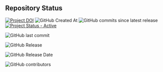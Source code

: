 
## Repository Status
[![Project DOI](https://zenodo.org/badge/DOI/10.5281/zenodo.15395604.svg)](https://doi.org/10.5281/zenodo.15395604)
![GitHub Created At](https://img.shields.io/github/created-at/Health-RI/health-ri-metadata)
![GitHub commits since latest release](https://img.shields.io/github/commits-since/Health-RI/health-ri-metadata/latest)
[![Project Status - Active](https://www.repostatus.org/badges/latest/active.svg)](https://www.repostatus.org/#active)

![GitHub last commit](https://img.shields.io/github/last-commit/Health-RI/health-ri-metadata)



![GitHub Release](https://img.shields.io/github/v/release/Health-RI/health-ri-metadata)

![GitHub Release Date](https://img.shields.io/github/release-date/Health-RI/health-ri-metadata)



![GitHub contributors](https://img.shields.io/github/contributors/Health-RI/health-ri-metadata)
